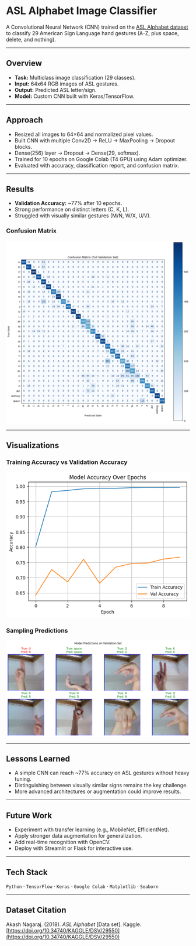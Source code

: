 # ASL Alphabet Image Classifier

A Convolutional Neural Network (CNN) trained on the [ASL Alphabet dataset](https://doi.org/10.34740/KAGGLE/DSV/29550) to classify 29 American Sign Language hand gestures (A-Z, plus space, delete, and nothing).

---

## Overview
- **Task:** Multiclass image classification (29 classes).
- **Input:** 64x64 RGB images of ASL gestures.
- **Output:** Predicted ASL letter/sign.
- **Model:** Custom CNN built with Keras/TensorFlow.

---

## Approach
- Resized all images to 64×64 and normalized pixel values.  
- Built CNN with multiple Conv2D -> ReLU -> MaxPooling -> Dropout blocks.  
- Dense(256) layer -> Dropout -> Dense(29, softmax).  
- Trained for 10 epochs on Google Colab (T4 GPU) using Adam optimizer.  
- Evaluated with accuracy, classification report, and confusion matrix.

---

## Results
- **Validation Accuracy:** ~77% after 10 epochs.  
- Strong performance on distinct letters (C, K, L).  
- Struggled with visually similar gestures (M/N, W/X, U/V).  

### Confusion Matrix
![Confusion Matrix](images/confusion_matrix.png)

---

## Visualizations

### Training Accuracy vs Validation Accuracy
![Training Curves](images/training_accuracy.png)

### Sampling Predictions
![Sample Predictions](images/sample_predictions.png)

---

## Lessons Learned 
- A simple CNN can reach ~77% accuracy on ASL gestures without heavy tuning.  
- Distinguishing between visually similar signs remains the key challenge.  
- More advanced architectures or augmentation could improve results.

--- 

## Future Work
- Experiment with transfer learning (e.g., MobileNet, EfficientNet).  
- Apply stronger data augmentation for generalization.  
- Add real-time recognition with OpenCV.  
- Deploy with Streamlit or Flask for interactive use.

---

## Tech Stack
`Python` · `TensorFlow` · `Keras` · `Google Colab` · `Matplotlib` · `Seaborn`

---

## Dataset Citation
Akash Nagaraj. (2018). *ASL Alphabet* [Data set]. Kaggle. [https://doi.org/10.34740/KAGGLE/DSV/29550](https://doi.org/10.34740/KAGGLE/DSV/29550)  
